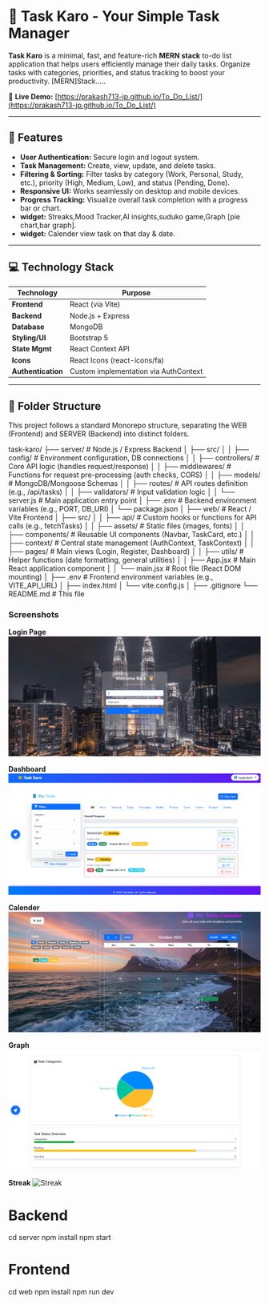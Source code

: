 # 📝 Task Karo - Your Simple Task Manager

**Task Karo** is a minimal, fast, and feature-rich **MERN stack** to-do list application that helps users efficiently manage their daily tasks. Organize tasks with categories, priorities, and status tracking to boost your productivity.  [MERN]Stack.....

🔗 **Live Demo:** [https://prakash713-jp.github.io/To_Do_List/](https://prakash713-jp.github.io/To_Do_List/)  

---

## 🚀 Features

- **User Authentication:** Secure login and logout system.  
- **Task Management:** Create, view, update, and delete tasks.  
- **Filtering & Sorting:** Filter tasks by category (Work, Personal, Study, etc.), priority (High, Medium, Low), and status (Pending, Done).  
- **Responsive UI:** Works seamlessly on desktop and mobile devices.  
- **Progress Tracking:** Visualize overall task completion with a progress bar or chart.  
- **widget:** Streaks,Mood Tracker,AI insights,suduko game,Graph [pie chart,bar graph]. 
- **widget:** Calender view task on that day & date.

---

## 💻 Technology Stack

| Technology       | Purpose                                   |
|-----------------|-------------------------------------------|
| **Frontend**     | React (via Vite)                          |
| **Backend**      | Node.js + Express                         |
| **Database**     | MongoDB                                   |
| **Styling/UI**   | Bootstrap 5                               |
| **State Mgmt**   | React Context API                         |
| **Icons**        | React Icons (react-icons/fa)              |
| **Authentication** | Custom implementation via AuthContext  |

---

## 📂 Folder Structure

This project follows a standard Monorepo structure, separating the WEB (Frontend) and SERVER (Backend) into distinct folders.

task-karo/
├── server/                             # Node.js / Express Backend
│   ├── src/
│   │   ├── config/                     # Environment configuration, DB connections
│   │   ├── controllers/                # Core API logic (handles request/response)
│   │   ├── middlewares/                # Functions for request pre-processing (auth checks, CORS)
│   │   ├── models/                     # MongoDB/Mongoose Schemas
│   │   ├── routes/                     # API routes definition (e.g., /api/tasks)
│   │   ├── validators/                 # Input validation logic
│   │   └── server.js                   # Main application entry point
│   ├── .env                            # Backend environment variables (e.g., PORT, DB_URI)
│   └── package.json
│
├── web/                                # React / Vite Frontend
│   ├── src/
│   │   ├── api/                        # Custom hooks or functions for API calls (e.g., fetchTasks)
│   │   ├── assets/                     # Static files (images, fonts)
│   │   ├── components/                 # Reusable UI components (Navbar, TaskCard, etc.)
│   │   ├── context/                    # Central state management (AuthContext, TaskContext)
│   │   ├── pages/                      # Main views (Login, Register, Dashboard)
│   │   ├── utils/                      # Helper functions (date formatting, general utilities)
│   │   ├── App.jsx                     # Main React application component
│   │   └── main.jsx                    # Root file (React DOM mounting)
│   ├── .env                            # Frontend environment variables (e.g., VITE_API_URL)
│   ├── index.html
│   └── vite.config.js
│
├── .gitignore
└── README.md                           # This file




### Screenshots

**Login Page**
![Login Page](screenshot/Login.png)

**Dashboard**
![Dashboard](screenshot/Dashboard.png)

**Calender**
![Calender](screenshot/Calender.png)

**Graph**
![Graph](screenshot/Graph.png)

**Streak**
![Streak](screenshot/Streak.png)



# Backend
cd server
npm install
npm start

# Frontend
cd web
npm install
npm run dev





